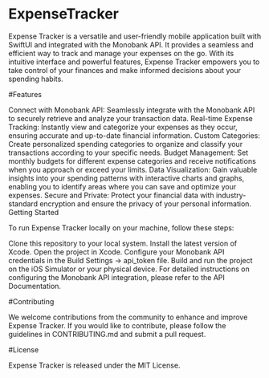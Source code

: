 # ExpenseTracker

Expense Tracker is a versatile and user-friendly mobile application built with SwiftUI and integrated with the Monobank API. It provides a seamless and efficient way to track and manage your expenses on the go. With its intuitive interface and powerful features, Expense Tracker empowers you to take control of your finances and make informed decisions about your spending habits.

#Features

Connect with Monobank API: Seamlessly integrate with the Monobank API to securely retrieve and analyze your transaction data.
Real-time Expense Tracking: Instantly view and categorize your expenses as they occur, ensuring accurate and up-to-date financial information.
Custom Categories: Create personalized spending categories to organize and classify your transactions according to your specific needs.
Budget Management: Set monthly budgets for different expense categories and receive notifications when you approach or exceed your limits.
Data Visualization: Gain valuable insights into your spending patterns with interactive charts and graphs, enabling you to identify areas where you can save and optimize your expenses.
Secure and Private: Protect your financial data with industry-standard encryption and ensure the privacy of your personal information.
Getting Started

To run Expense Tracker locally on your machine, follow these steps:

Clone this repository to your local system.
Install the latest version of Xcode.
Open the project in Xcode.
Configure your Monobank API credentials in the Build Settings -> api_token file.
Build and run the project on the iOS Simulator or your physical device.
For detailed instructions on configuring the Monobank API integration, please refer to the API Documentation.

#Contributing

We welcome contributions from the community to enhance and improve Expense Tracker. If you would like to contribute, please follow the guidelines in CONTRIBUTING.md and submit a pull request.

#License

Expense Tracker is released under the MIT License.

